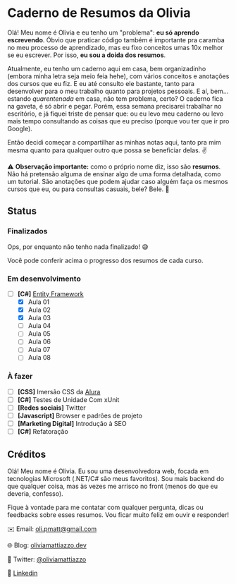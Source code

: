 # Caderno de Resumos da Olivia

Olá! Meu nome é Olivia e eu tenho um "problema": **eu só aprendo escrevendo**. Óbvio que praticar código também é importante pra caramba no meu processo de aprendizado, mas eu fixo conceitos umas 10x melhor se eu escrever. Por isso, **eu sou a doida dos resumos**.

Atualmente, eu tenho um caderno aqui em casa, bem organizadinho (embora minha letra seja meio feia hehe), com vários conceitos e anotações dos cursos que eu fiz. E eu até consulto ele bastante, tanto para desenvolver para o meu trabalho quanto para projetos pessoais. E aí, bem... estando *quarentenada* em casa, não tem problema, certo? O caderno fica na gaveta, é só abrir e pegar. Porém, essa semana precisarei trabalhar no escritório, e já fiquei triste de pensar que: ou eu levo meu caderno ou levo mais tempo consultando as coisas que eu preciso (porque vou ter que ir pro Google).

Então decidi começar a compartilhar as minhas notas aqui, tanto pra mim mesma quanto para qualquer outro que possa se beneficiar delas. :v:

:warning: **Observação importante:** como o próprio nome diz, isso são **resumos**. Não há pretensão alguma de ensinar algo de uma forma detalhada, como um tutorial. São anotações que podem ajudar caso alguém faça os mesmos cursos que eu, ou para consultas casuais, bele? Bele. :call_me_hand:

## Status

### Finalizados

Ops, por enquanto não tenho nada finalizado! 😅

Você pode conferir acima o progresso dos resumos de cada curso.

### Em desenvolvimento
- [ ] **[C#]** [Entity Framework](https://github.com/oliviamattiazzo/Resumos/tree/master/EntityFramework)
    - [X] Aula 01
    - [X] Aula 02
    - [X] Aula 03
    - [ ] Aula 04
    - [ ] Aula 05
    - [ ] Aula 06
    - [ ] Aula 07
    - [ ] Aula 08

### À fazer

- [ ] **[CSS]** Imersão CSS da [Alura](https://www.alura.com.br/)
- [ ] **[C#]** Testes de Unidade Com xUnit
- [ ] **[Redes sociais]** Twitter
- [ ] **[Javascript]** Browser e padrões de projeto
- [ ] **[Marketing Digital]** Introdução à SEO
- [ ] **[C#]** Refatoração

## Créditos

Olá! Meu nome é Olivia. Eu sou uma desenvolvedora web, focada em tecnologias Microsoft (.NET/C# são meus favoritos). Sou mais backend do que qualquer coisa, mas às vezes me arrisco no front (menos do que eu deveria, confesso).

Fique à vontade para me contatar com qualquer pergunta, dicas ou feedbacks sobre esses resumos. Vou ficar muito feliz em ouvir e responder!

:envelope: Email: oli.pmatt@gmail.com

:globe_with_meridians: Blog: [oliviamattiazzo.dev](http://oliviamattiazzo.dev/)

:hatched_chick: Twitter: [@oliviamattiazzo](https://twitter.com/oliviamattiazzo)

:iphone: [Linkedin](https://www.linkedin.com/in/olivia-pachele-mattiazzo-433a8711b/)
